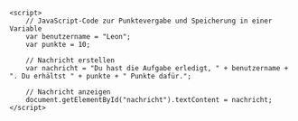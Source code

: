 <html lang="de">
<head>
    <meta charset="UTF-8">
    <meta name="viewport" content="width=device-width, initial-scale=1.0">
    <title>Punkte vergeben</title>
</head>
<body>
    <p id="nachricht"></p>

    <script>
        // JavaScript-Code zur Punktevergabe und Speicherung in einer Variable
        var benutzername = "Leon";
        var punkte = 10;

        // Nachricht erstellen
        var nachricht = "Du hast die Aufgabe erledigt, " + benutzername + ". Du erhältst " + punkte + " Punkte dafür.";

        // Nachricht anzeigen
        document.getElementById("nachricht").textContent = nachricht;
    </script>
</body>
</html>
